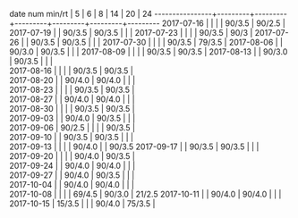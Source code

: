 date num min/rt |    5    |    6    |    8    |    14   |    20   |    24
----------------+---------+---------+---------+---------+---------+---------
2017-07-16      |         |         |         |  90/3.5 |  90/2.5 |
2017-07-19      |         |  90/3.5 |  90/3.5 |         |         |
2017-07-23      |         |         |         |  90/3.5 |  90/3   |
2017-07-26      |         |  90/3.5 |  90/3.5 |         |         |
2017-07-30      |         |         |         |  90/3.5 |  79/3.5 |
2017-08-06      |         |  90/3.0 |  90/3.5 |         |         |
2017-08-09      |         |         |         |  90/3.5 |  90/3.5 |
2017-08-13      |         |  90/3.0 |  90/3.5 |         |         |        
2017-08-16      |         |         |         |  90/3.5 |  90/3.5 |        
2017-08-20      |         |  90/4.0 |  90/4.0 |         |         |        
2017-08-23      |         |         |         |  90/3.5 |  90/3.5 |        
2017-08-27      |         |  90/4.0 |  90/4.0 |         |         |        
2017-08-30      |         |         |         |  90/3.5 |  90/3.5 |        
2017-09-03      |         |  90/4.0 |  90/3.5 |         |         |        
2017-09-06      |  90/2.5 |         |         |         |  90/3.5 |        
2017-09-10      |         |  90/3.5 |  90/3.5 |         |         |        
2017-09-13      |         |         |         |  90/4.0 |         |  90/3.5
2017-09-17      |         |  90/3.5 |  90/3.5 |         |         |        
2017-09-20      |         |         |         |  90/4.0 |  90/3.5 |        
2017-09-24      |         |  90/4.0 |  90/4.0 |         |         |        
2017-09-27      |         |  90/4.0 |  90/3.5 |         |         |        
2017-10-04      |         |  90/4.0 |  90/4.0 |         |         |        
2017-10-08      |         |         |         |  69/4.5 |  90/3.0 |  21/2.5
2017-10-11      |         |  90/4.0 |  90/4.0 |         |         |        
2017-10-15      |  15/3.5 |         |         |  90/4.0 |  75/3.5 |        

